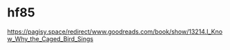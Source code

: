 # hf85
https://pagisy.space/redirect/www.goodreads.com/book/show/13214.I_Know_Why_the_Caged_Bird_Sings

